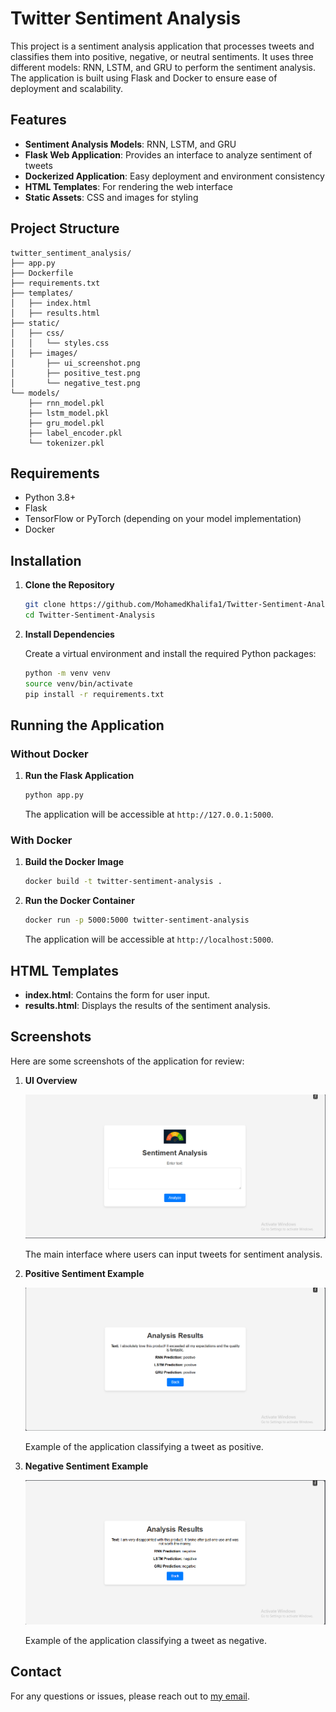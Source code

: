 # Twitter Sentiment Analysis

This project is a sentiment analysis application that processes tweets and classifies them into positive, negative, or neutral sentiments. It uses three different models: RNN, LSTM, and GRU to perform the sentiment analysis. The application is built using Flask and Docker to ensure ease of deployment and scalability.

## Features

- **Sentiment Analysis Models**: RNN, LSTM, and GRU
- **Flask Web Application**: Provides an interface to analyze sentiment of tweets
- **Dockerized Application**: Easy deployment and environment consistency
- **HTML Templates**: For rendering the web interface
- **Static Assets**: CSS and images for styling

## Project Structure

```
twitter_sentiment_analysis/
├── app.py
├── Dockerfile
├── requirements.txt
├── templates/
│   ├── index.html
│   ├── results.html
├── static/
│   ├── css/
│   │   └── styles.css
│   ├── images/
│       ├── ui_screenshot.png
│       ├── positive_test.png
│       └── negative_test.png
└── models/
    ├── rnn_model.pkl
    ├── lstm_model.pkl
    ├── gru_model.pkl
    ├── label_encoder.pkl
    └── tokenizer.pkl

```

## Requirements

- Python 3.8+
- Flask
- TensorFlow or PyTorch (depending on your model implementation)
- Docker

## Installation

1. **Clone the Repository**

   ```bash
   git clone https://github.com/MohamedKhalifa1/Twitter-Sentiment-Analysis.git
   cd Twitter-Sentiment-Analysis
   ```

2. **Install Dependencies**

   Create a virtual environment and install the required Python packages:

   ```bash
   python -m venv venv
   source venv/bin/activate
   pip install -r requirements.txt
   ```

## Running the Application

### Without Docker

1. **Run the Flask Application**

   ```bash
   python app.py
   ```

   The application will be accessible at `http://127.0.0.1:5000`.

### With Docker

1. **Build the Docker Image**

   ```bash
   docker build -t twitter-sentiment-analysis .
   ```

2. **Run the Docker Container**

   ```bash
   docker run -p 5000:5000 twitter-sentiment-analysis
   ```

   The application will be accessible at `http://localhost:5000`.


## HTML Templates

- **index.html**: Contains the form for user input.
- **results.html**: Displays the results of the sentiment analysis.

## Screenshots

Here are some screenshots of the application for review:

1. **UI Overview**
   
   ![UI Overview](static/images/ui_screenshot.png)

   The main interface where users can input tweets for sentiment analysis.

2. **Positive Sentiment Example**

   ![Positive Sentiment Example](static/images/positive_test.png)

   Example of the application classifying a tweet as positive.

3. **Negative Sentiment Example**

   ![Negative Sentiment Example](static/images/negative_test.png)

   Example of the application classifying a tweet as negative.


## Contact

For any questions or issues, please reach out to [my email](m.ashraf.20162002@gmail.com).

